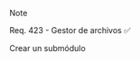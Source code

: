 >[!note]
>Req. 423 - Gestor de archivos ✅
>
>Crear un submódulo

<!-- ✅ Este emoji está comentado y no se mostrará --> 